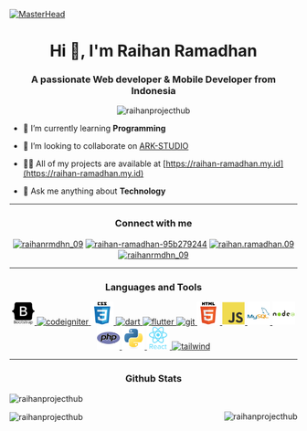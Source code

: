 [![MasterHead](https://i.postimg.cc/D0kYGHZJ/Raihan-ramadhan7.png)](https://raihan-ramadhan.my.id)
<h1 align="center">Hi 👋, I'm Raihan Ramadhan</h1>
<h3 align="center">A passionate Web developer & Mobile Developer from Indonesia</h3>

<p align="center"> <img src="https://komarev.com/ghpvc/?username=raihanprojecthub&label=Profile%20views&color=0e75b6&style=flat" alt="raihanprojecthub" /> </p>

- 🌱 I’m currently learning **Programming**

- 👯 I’m looking to collaborate on [ARK-STUDIO](https://github.com/TIM-SUKSES)

- 👨‍💻 All of my projects are available at [https://raihan-ramadhan.my.id](https://raihan-ramadhan.my.id)

- 💬 Ask me anything about **Technology**

------

<h3 align="center">Connect with me</h3>
<p align="center">
<a href="https://twitter.com/raihanrmdhn_09" target="blank"><img align="center" src="https://raw.githubusercontent.com/rahuldkjain/github-profile-readme-generator/master/src/images/icons/Social/twitter.svg" alt="raihanrmdhn_09" height="30" width="40" /></a>
<a href="https://linkedin.com/in/raihan-ramadhan-95b279244" target="blank"><img align="center" src="https://raw.githubusercontent.com/rahuldkjain/github-profile-readme-generator/master/src/images/icons/Social/linked-in-alt.svg" alt="raihan-ramadhan-95b279244" height="30" width="40" /></a>
<a href="https://fb.com/raihan.ramadhan.09" target="blank"><img align="center" src="https://raw.githubusercontent.com/rahuldkjain/github-profile-readme-generator/master/src/images/icons/Social/facebook.svg" alt="raihan.ramadhan.09" height="30" width="40" /></a>
<a href="https://instagram.com/raihanrmdhn_09" target="blank"><img align="center" src="https://raw.githubusercontent.com/rahuldkjain/github-profile-readme-generator/master/src/images/icons/Social/instagram.svg" alt="raihanrmdhn_09" height="30" width="40" /></a>
</p>

------

<h3 align="center">Languages and Tools</h3>
<p align="center"> <a href="https://getbootstrap.com" target="_blank" rel="noreferrer"> <img src="https://raw.githubusercontent.com/devicons/devicon/master/icons/bootstrap/bootstrap-plain-wordmark.svg" alt="bootstrap" width="40" height="40"/> </a> <a href="https://codeigniter.com" target="_blank" rel="noreferrer"> <img src="https://cdn.worldvectorlogo.com/logos/codeigniter.svg" alt="codeigniter" width="40" height="40"/> </a> <a href="https://www.w3schools.com/css/" target="_blank" rel="noreferrer"> <img src="https://raw.githubusercontent.com/devicons/devicon/master/icons/css3/css3-original-wordmark.svg" alt="css3" width="40" height="40"/> </a> <a href="https://dart.dev" target="_blank" rel="noreferrer"> <img src="https://www.vectorlogo.zone/logos/dartlang/dartlang-icon.svg" alt="dart" width="40" height="40"/> </a> <a href="https://flutter.dev" target="_blank" rel="noreferrer"> <img src="https://www.vectorlogo.zone/logos/flutterio/flutterio-icon.svg" alt="flutter" width="40" height="40"/> </a> <a href="https://git-scm.com/" target="_blank" rel="noreferrer"> <img src="https://www.vectorlogo.zone/logos/git-scm/git-scm-icon.svg" alt="git" width="40" height="40"/> </a> <a href="https://www.w3.org/html/" target="_blank" rel="noreferrer"> <img src="https://raw.githubusercontent.com/devicons/devicon/master/icons/html5/html5-original-wordmark.svg" alt="html5" width="40" height="40"/> </a> <a href="https://developer.mozilla.org/en-US/docs/Web/JavaScript" target="_blank" rel="noreferrer"> <img src="https://raw.githubusercontent.com/devicons/devicon/master/icons/javascript/javascript-original.svg" alt="javascript" width="40" height="40"/> </a> <a href="https://www.mysql.com/" target="_blank" rel="noreferrer"> <img src="https://raw.githubusercontent.com/devicons/devicon/master/icons/mysql/mysql-original-wordmark.svg" alt="mysql" width="40" height="40"/> </a> <a href="https://nodejs.org" target="_blank" rel="noreferrer"> <img src="https://raw.githubusercontent.com/devicons/devicon/master/icons/nodejs/nodejs-original-wordmark.svg" alt="nodejs" width="40" height="40"/> </a> <a href="https://www.php.net" target="_blank" rel="noreferrer"> <img src="https://raw.githubusercontent.com/devicons/devicon/master/icons/php/php-original.svg" alt="php" width="40" height="40"/> </a> <a href="https://www.python.org" target="_blank" rel="noreferrer"> <img src="https://raw.githubusercontent.com/devicons/devicon/master/icons/python/python-original.svg" alt="python" width="40" height="40"/> </a> <a href="https://reactjs.org/" target="_blank" rel="noreferrer"> <img src="https://raw.githubusercontent.com/devicons/devicon/master/icons/react/react-original-wordmark.svg" alt="react" width="40" height="40"/> </a> <a href="https://tailwindcss.com/" target="_blank" rel="noreferrer"> <img src="https://www.vectorlogo.zone/logos/tailwindcss/tailwindcss-icon.svg" alt="tailwind" width="40" height="40"/> </a> </p>

------

<h3 align="center">Github Stats</h3>

<p align="left" ><img src="https://github-readme-stats.vercel.app/api/top-langs/?username=raihanprojecthub&theme=radical&hide_border=false&include_all_commits=true&count_private=true&layout=compact" alt="raihanprojecthub" /></p>

<p><img align="right" src="https://github-readme-stats.vercel.app/api?username=raihanprojecthub&theme=radical&hide_border=false&include_all_commits=true&count_private=true" alt="raihanprojecthub" /></p>

<p><img align="center" src="https://github-readme-streak-stats.herokuapp.com/?user=raihanprojecthub&theme=radical&hide_border=false" alt="raihanprojecthub" /></p>
